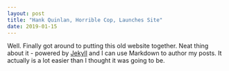 ```yaml
---
layout: post
title: "Hank Quinlan, Horrible Cop, Launches Site"
date: 2019-01-15
---
```


Well. Finally got around to putting this old website together. Neat thing about it - powered by [Jekyll](http://jekyllrb.com) and I can use Markdown to author my posts. It actually is a lot easier than I thought it was going to be.

